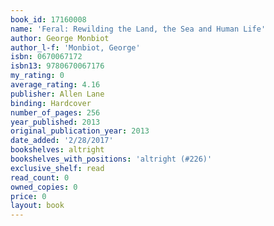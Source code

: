 ```yaml
---
book_id: 17160008
name: 'Feral: Rewilding the Land, the Sea and Human Life'
author: George Monbiot
author_l-f: 'Monbiot, George'
isbn: 0670067172
isbn13: 9780670067176
my_rating: 0
average_rating: 4.16
publisher: Allen Lane
binding: Hardcover
number_of_pages: 256
year_published: 2013
original_publication_year: 2013
date_added: '2/28/2017'
bookshelves: altright
bookshelves_with_positions: 'altright (#226)'
exclusive_shelf: read
read_count: 0
owned_copies: 0
price: 0
layout: book
---
```

